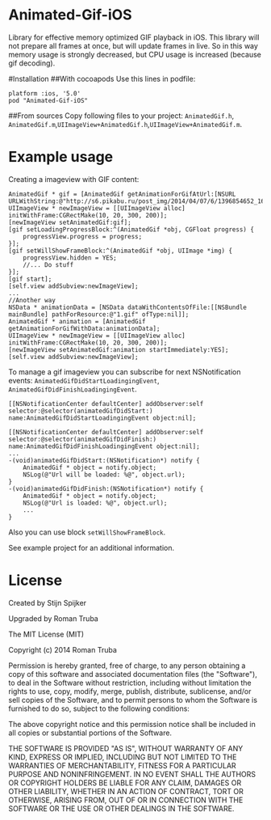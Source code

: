 # Animated-Gif-iOS

Library for effective memory optimized GIF playback in iOS. This library will not prepare all frames at once, but will update frames in live. So in this way memory usage is strongly decreased, but CPU usage is increased (because gif decoding).

#Installation
##With cocoapods
Use this lines in podfile:
```
platform :ios, '5.0'
pod "Animated-Gif-iOS"
```

##From sources
Copy following files to your project: `AnimatedGif.h`, `AnimatedGif.m`,`UIImageView+AnimatedGif.h`,`UIImageView+AnimatedGif.m`.

# Example usage

Creating a imageview with GIF content:
```
AnimatedGif * gif = [AnimatedGif getAnimationForGifAtUrl:[NSURL URLWithString:@"http://s6.pikabu.ru/post_img/2014/04/07/6/1396854652_1659897712.gif"]];
UIImageView * newImageView = [[UIImageView alloc] initWithFrame:CGRectMake(10, 20, 300, 200)];
[newImageView setAnimatedGif:gif];
[gif setLoadingProgressBlock:^(AnimatedGif *obj, CGFloat progress) {
    progressView.progress = progress;
}];
[gif setWillShowFrameBlock:^(AnimatedGif *obj, UIImage *img) {
    progressView.hidden = YES;
    //... Do stuff
}];
[gif start];
[self.view addSubview:newImageView];
...
//Another way
NSData * animationData = [NSData dataWithContentsOfFile:[[NSBundle mainBundle] pathForResource:@"1.gif" ofType:nil]];
AnimatedGif * animation = [AnimatedGif getAnimationForGifWithData:animationData];
UIImageView * newImageView = [[UIImageView alloc] initWithFrame:CGRectMake(10, 20, 300, 200)];
[newImageView setAnimatedGif:animation startImmediately:YES];
[self.view addSubview:newImageView];
```

To manage a gif imageview you can subscribe for next NSNotification events: `AnimatedGifDidStartLoadingingEvent`, `AnimatedGifDidFinishLoadingingEvent`.
```
[[NSNotificationCenter defaultCenter] addObserver:self selector:@selector(animatedGifDidStart:) name:AnimatedGifDidStartLoadingingEvent object:nil];

[[NSNotificationCenter defaultCenter] addObserver:self selector:@selector(animatedGifDidFinish:) name:AnimatedGifDidFinishLoadingingEvent object:nil];
...
-(void)animatedGifDidStart:(NSNotification*) notify {
    AnimatedGif * object = notify.object;
    NSLog(@"Url will be loaded: %@", object.url);
}
-(void)animatedGifDidFinish:(NSNotification*) notify {
    AnimatedGif * object = notify.object;
    NSLog(@"Url is loaded: %@", object.url);
    ...
}
```
Also you can use block `setWillShowFrameBlock`.

See example project for an additional information.

# License
Created by Stijn Spijker

Upgraded by Roman Truba

The MIT License (MIT)

Copyright (c) 2014 Roman Truba

Permission is hereby granted, free of charge, to any person obtaining a copy
of this software and associated documentation files (the "Software"), to deal
in the Software without restriction, including without limitation the rights
to use, copy, modify, merge, publish, distribute, sublicense, and/or sell
copies of the Software, and to permit persons to whom the Software is
furnished to do so, subject to the following conditions:

The above copyright notice and this permission notice shall be included in
all copies or substantial portions of the Software.

THE SOFTWARE IS PROVIDED "AS IS", WITHOUT WARRANTY OF ANY KIND, EXPRESS OR
IMPLIED, INCLUDING BUT NOT LIMITED TO THE WARRANTIES OF MERCHANTABILITY,
FITNESS FOR A PARTICULAR PURPOSE AND NONINFRINGEMENT. IN NO EVENT SHALL THE
AUTHORS OR COPYRIGHT HOLDERS BE LIABLE FOR ANY CLAIM, DAMAGES OR OTHER
LIABILITY, WHETHER IN AN ACTION OF CONTRACT, TORT OR OTHERWISE, ARISING FROM,
OUT OF OR IN CONNECTION WITH THE SOFTWARE OR THE USE OR OTHER DEALINGS IN
THE SOFTWARE.
